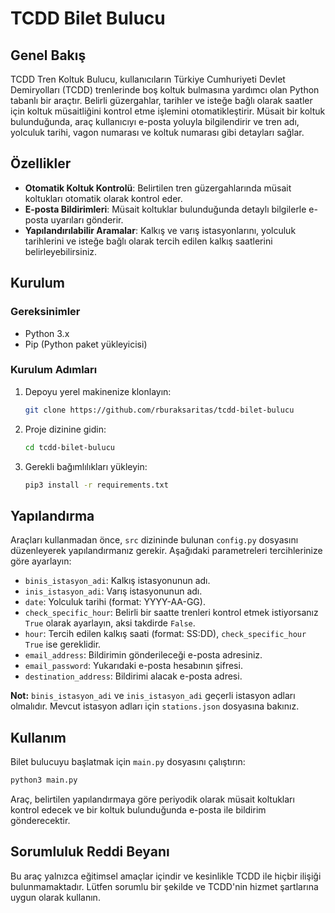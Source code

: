 
# TCDD Bilet Bulucu

## Genel Bakış

TCDD Tren Koltuk Bulucu, kullanıcıların Türkiye Cumhuriyeti Devlet Demiryolları (TCDD) trenlerinde boş koltuk bulmasına yardımcı olan Python tabanlı bir araçtır. Belirli güzergahlar, tarihler ve isteğe bağlı olarak saatler için koltuk müsaitliğini kontrol etme işlemini otomatikleştirir. Müsait bir koltuk bulunduğunda, araç kullanıcıyı e-posta yoluyla bilgilendirir ve tren adı, yolculuk tarihi, vagon numarası ve koltuk numarası gibi detayları sağlar.

## Özellikler
- **Otomatik Koltuk Kontrolü**: Belirtilen tren güzergahlarında müsait koltukları otomatik olarak kontrol eder.
- **E-posta Bildirimleri**: Müsait koltuklar bulunduğunda detaylı bilgilerle e-posta uyarıları gönderir.
- **Yapılandırılabilir Aramalar**: Kalkış ve varış istasyonlarını, yolculuk tarihlerini ve isteğe bağlı olarak tercih edilen kalkış saatlerini belirleyebilirsiniz.

## Kurulum

### Gereksinimler
- Python 3.x
- Pip (Python paket yükleyicisi)

### Kurulum Adımları
1. Depoyu yerel makinenize klonlayın:
   ```sh
   git clone https://github.com/rburaksaritas/tcdd-bilet-bulucu
   ```
2. Proje dizinine gidin:
   ```sh
   cd tcdd-bilet-bulucu
   ```
3. Gerekli bağımlılıkları yükleyin:
   ```sh
   pip3 install -r requirements.txt
   ```

## Yapılandırma
Araçları kullanmadan önce, `src` dizininde bulunan `config.py` dosyasını düzenleyerek yapılandırmanız gerekir. Aşağıdaki parametreleri tercihlerinize göre ayarlayın:

- `binis_istasyon_adi`: Kalkış istasyonunun adı.
- `inis_istasyon_adi`: Varış istasyonunun adı.
- `date`: Yolculuk tarihi (format: YYYY-AA-GG).
- `check_specific_hour`: Belirli bir saatte trenleri kontrol etmek istiyorsanız `True` olarak ayarlayın, aksi takdirde `False`.
- `hour`: Tercih edilen kalkış saati (format: SS:DD), `check_specific_hour` `True` ise gereklidir.
- `email_address`: Bildirimin gönderileceği e-posta adresiniz.
- `email_password`: Yukarıdaki e-posta hesabının şifresi.
- `destination_address`: Bildirimi alacak e-posta adresi.

**Not:** `binis_istasyon_adi` ve `inis_istasyon_adi` geçerli istasyon adları olmalıdır. Mevcut istasyon adları için `stations.json` dosyasına bakınız.

## Kullanım
Bilet bulucuyu başlatmak için `main.py` dosyasını çalıştırın:
```sh
python3 main.py
```

Araç, belirtilen yapılandırmaya göre periyodik olarak müsait koltukları kontrol edecek ve bir koltuk bulunduğunda e-posta ile bildirim gönderecektir.

## Sorumluluk Reddi Beyanı
Bu araç yalnızca eğitimsel amaçlar içindir ve kesinlikle TCDD ile hiçbir ilişiği bulunmamaktadır. Lütfen sorumlu bir şekilde ve TCDD'nin hizmet şartlarına uygun olarak kullanın.
